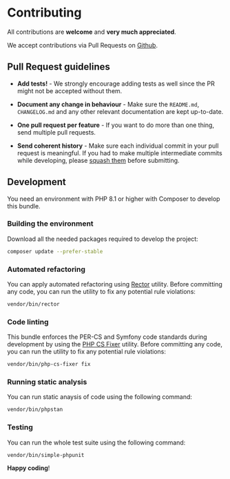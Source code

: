 # Contributing

All contributions are **welcome** and **very much appreciated**.

We accept contributions via Pull Requests on [Github](https://github.com/ajgarlag/openid-connect-provider-bundle).

## Pull Request guidelines

- **Add tests!** - We strongly encourage adding tests as well since the PR might not be accepted without them.

- **Document any change in behaviour** - Make sure the `README.md`, `CHANGELOG.md` and any other relevant documentation are kept up-to-date.

- **One pull request per feature** - If you want to do more than one thing, send multiple pull requests.

- **Send coherent history** - Make sure each individual commit in your pull request is meaningful. If you had to make multiple intermediate commits while developing, please [squash them](http://www.git-scm.com/book/en/v2/Git-Tools-Rewriting-History#Changing-Multiple-Commit-Messages) before submitting.

## Development

You need an environment with PHP 8.1 or higher with Composer to develop this bundle.

### Building the environment

Download all the needed packages required to develop the project:

```sh
composer update --prefer-stable
```

### Automated refactoring

You can apply automated refactoring using [Rector](https://getrector.com) utility. Before committing any code, you can run the utility to fix any potential rule violations:

```sh
vendor/bin/rector
```

### Code linting

This bundle enforces the PER-CS and Symfony code standards during development by using the [PHP CS Fixer](https://cs.symfony.com/) utility. Before committing any code, you can run the utility to fix any potential rule violations:

```sh
vendor/bin/php-cs-fixer fix
```

### Running static analysis

You can run static anaysis of code using the following command:

```sh
vendor/bin/phpstan
```

### Testing

You can run the whole test suite using the following command:

```sh
vendor/bin/simple-phpunit
```

**Happy coding**!
